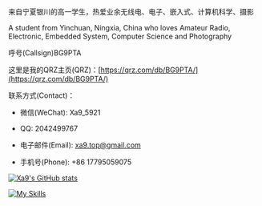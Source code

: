 来自宁夏银川的高一学生，热爱业余无线电、电子、嵌入式、计算机科学、摄影

A student from Yinchuan, Ningxia, China who loves Amateur Radio, Electronic, Embedded System, Computer Science and Photography

呼号(Callsign)BG9PTA

这里是我的QRZ主页(QRZ)：[https://qrz.com/db/BG9PTA/](https://qrz.com/db/BG9PTA/)

联系方式(Contact)：

- 微信(WeChat): Xa9_5921

- QQ: 2042499767

- 电子邮件(Email): [xa9.top@gmail.com](mailto:xa9.top@gmail.com)

- 手机号(Phone): +86 17795059075

[![Xa9's GitHub stats](https://github-readme-stats.vercel.app/api?username=xa9-top)](https://github.com/anuraghazra/github-readme-stats)

[![My Skills](https://skillicons.dev/icons?i=html,python,cpp,linux,arch,debian,androidstudio,docker,arduino,blender,gmail,opencv,postman,powershell,gcp,cloudflare,github,vscode,php,ps,nginx)](https://skillicons.dev)
